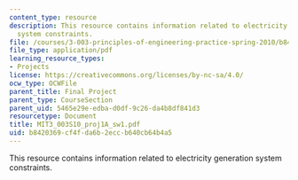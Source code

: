 ```yaml
---
content_type: resource
description: This resource contains information related to electricity generation
  system constraints.
file: /courses/3-003-principles-of-engineering-practice-spring-2010/b8420369cf4fda6b2eccb640cb64b4a5_MIT3_003S10_proj1A_sw1.pdf
file_type: application/pdf
learning_resource_types:
- Projects
license: https://creativecommons.org/licenses/by-nc-sa/4.0/
ocw_type: OCWFile
parent_title: Final Project
parent_type: CourseSection
parent_uid: 5465e29e-edba-d0df-9c26-da4b8df841d3
resourcetype: Document
title: MIT3_003S10_proj1A_sw1.pdf
uid: b8420369-cf4f-da6b-2ecc-b640cb64b4a5
---
```

This resource contains information related to electricity generation system constraints.